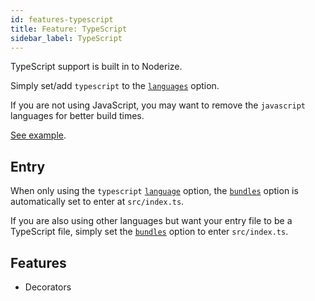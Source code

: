 ```yaml
---
id: features-typescript
title: Feature: TypeScript
sidebar_label: TypeScript
---
```


TypeScript support is built in to Noderize.

Simply set/add `typescript` to the [`languages`](configuration-noderize.md#languages) option.

If you are not using JavaScript, you may want to remove the `javascript` languages for better build times.

[See example](https://github.com/Cretezy/noderize/tree/master/examples/basic-typescript).

## Entry

When only using the `typescript` [`language`](configuration-noderize.md#languages) option, the [`bundles`](configuration-noderize.md#bundles) option is automatically set to enter at `src/index.ts`.

If you are also using other languages but want your entry file to be a TypeScript file, simply set the [`bundles`](configuration-noderize.md#bundles) option to enter `src/index.ts`.

## Features

* Decorators
